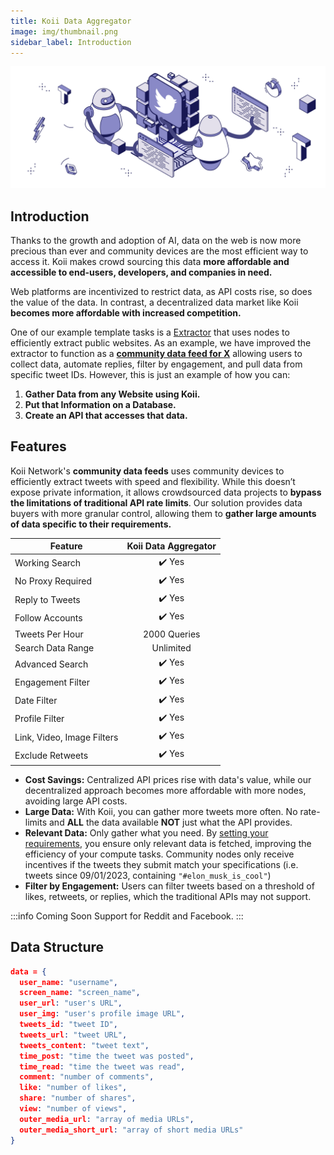 ```yaml
---
title: Koii Data Aggregator
image: img/thumbnail.png
sidebar_label: Introduction
---
```


<!--
We are just the marketplace for people to do these tasks. Templates are only there to help on how to write these tasks. We can’t be the ones directly doing
Framing it so its less scary
So how the template 
Extractor example but mainly not 
1. How its executed
2. How to make it private (encrypt the payload)
3. Database 
4. Less warning 
5. Backlinks relevant sections that explain things 
-->
![banner](./img/twittercrawler.svg)

## **Introduction**

Thanks to the growth and adoption of AI, data on the web is now more precious than ever and community devices are the most efficient way to access it. Koii makes crowd sourcing this data **more affordable and accessible to end-users, developers, and companies in need.**

Web platforms are incentivized to restrict data, as API costs rise, so does the value of the data. In contrast, a decentralized data market like Koii **becomes more affordable with increased competition.**

One of our example template tasks is a [Extractor](/quickstart/extractor/introduction) that uses nodes to efficiently extract public websites. As an example, we have improved the extractor to function as a [**community data feed for X**](https://github.com/somali0128/X-scraper) allowing users to collect data, automate replies, filter by engagement, and pull data from specific tweet IDs. However, this is just an example of how you can:

1. **Gather Data from any Website using Koii.**
2. **Put that Information on a Database.**
3. **Create an API that accesses that data.**

## **Features**

Koii Network's **community data feeds** uses community devices to efficiently extract tweets with speed and flexibility. While this doesn’t expose private information, it allows crowdsourced data projects to **bypass the limitations of traditional API rate limits**. Our solution provides data buyers with more granular control, allowing them to **gather large amounts of data specific to their requirements.**

| Feature                                           | Koii Data Aggregator |
|---------------------------------------------------|:--------------------:|
| Working Search                                    | ✔️  Yes               |
| No Proxy Required                                 | ✔️  Yes               | 
| Reply to Tweets                                   | ✔️  Yes               |
| Follow Accounts                                   | ✔️  Yes               |
| Tweets Per Hour                                   | 2000 Queries         |
| Search Data Range                                 |  Unlimited           |
| Advanced Search                                   | ✔️  Yes               |
| Engagement Filter                                 | ✔️  Yes               |
| Date Filter                                       | ✔️  Yes               |
| Profile Filter                                    | ✔️  Yes               |
| Link, Video, Image Filters                        | ✔️  Yes               |
| Exclude Retweets                                  | ✔️  Yes               |


- **Cost Savings:** Centralized API prices rise with data's value, while our decentralized approach becomes more affordable with more nodes, avoiding large API costs.
- **Large Data:** With Koii, you can gather more tweets more often. No rate-limits and **ALL** the data available **NOT** just what the API provides.
- **Relevant Data:** Only gather what you need. By [setting your requirements](/compute/aggregator/advancedsearch), you ensure only relevant data is fetched, improving the efficiency of your compute tasks. Community nodes only receive incentives if the tweets they submit match your specifications (i.e. tweets since 09/01/2023, containing `"#elon_musk_is_cool"`)
- **Filter by Engagement:** Users can filter tweets based on a threshold of likes, retweets, or replies, which the traditional APIs may not support.

:::info Coming Soon
Support for Reddit and Facebook.
:::

## **Data Structure**

```json
data = {
  user_name: "username",
  screen_name: "screen_name",
  user_url: "user's URL",
  user_img: "user's profile image URL",
  tweets_id: "tweet ID",
  tweets_url: "tweet URL",
  tweets_content: "tweet text",
  time_post: "time the tweet was posted",
  time_read: "time the tweet was read",
  comment: "number of comments",
  like: "number of likes",
  share: "number of shares",
  view: "number of views",
  outer_media_url: "array of media URLs",
  outer_media_short_url: "array of short media URLs"
}
```